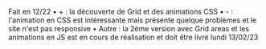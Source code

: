 Fait en 12/22 
• + : la découverte de Grid et des animations CSS
• - : l'animation en CSS est intéressante mais présente quelque problèmes et le site n'est pas responsive 
• Autre : la 2ème version avec Grid areas et les animations en JS est en cours de réalisation et doit être livré lundi 13/02/23
